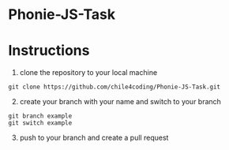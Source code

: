 # Phonie-JS-Task
# Instructions
1. clone the repository to your local machine 
````
git clone https://github.com/chile4coding/Phonie-JS-Task.git

````
2. create your branch with your name  and switch to your branch
````
git branch example
git switch example

````
3. push to your branch and create a pull request

   

